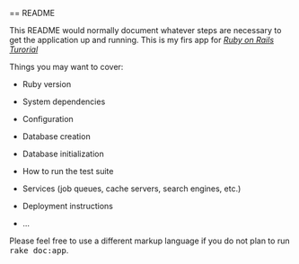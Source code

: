 == README

This README would normally document whatever steps are necessary to get the
application up and running.
This is my firs app for [*Ruby on Rails Turorial*](http://raisturorial.org/)

Things you may want to cover:

* Ruby version

* System dependencies

* Configuration

* Database creation

* Database initialization

* How to run the test suite

* Services (job queues, cache servers, search engines, etc.)

* Deployment instructions

* ...


Please feel free to use a different markup language if you do not plan to run
<tt>rake doc:app</tt>.
